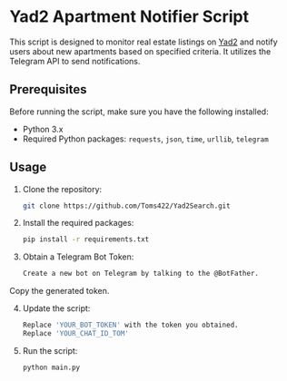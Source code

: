 # Yad2 Apartment Notifier Script

This script is designed to monitor real estate listings on [Yad2](https://www.yad2.co.il/) and notify users about new apartments based on specified criteria. It utilizes the Telegram API to send notifications.

## Prerequisites

Before running the script, make sure you have the following installed:

- Python 3.x
- Required Python packages: `requests`, `json`, `time`, `urllib`, `telegram`

## Usage

1. Clone the repository:
   
   ```bash
   git clone https://github.com/Toms422/Yad2Search.git

2. Install the required packages:
   
   ```bash
   pip install -r requirements.txt
   
3. Obtain a Telegram Bot Token:
   ```bash
   Create a new bot on Telegram by talking to the @BotFather.

Copy the generated token.

4. Update the script:
    ```bash  
   Replace 'YOUR_BOT_TOKEN' with the token you obtained.
   Replace 'YOUR_CHAT_ID_TOM'

5. Run the script:
    ```bash
   python main.py


